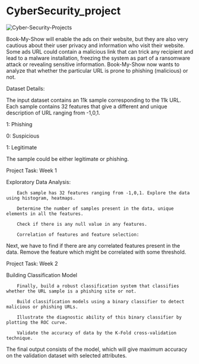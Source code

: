 # CyberSecurity_project


![Cyber-Security-Projects](https://user-images.githubusercontent.com/94167271/189382980-d379944b-732a-4d34-a789-a22dda748881.jpg)


Book-My-Show will enable the ads on their website, but they are also very cautious about their user privacy and information who visit their website. Some ads URL could contain a malicious link that can trick any recipient and lead to a malware installation, freezing the system as part of a ransomware attack or revealing sensitive information. Book-My-Show now wants to analyze that whether the particular URL is prone to phishing (malicious) or not.

Dataset Details: 

The input dataset contains an 11k sample corresponding to the 11k URL. Each sample contains 32 features that give a different and unique description of URL ranging from -1,0,1.

 1: Phishing

 0: Suspicious

 1: Legitimate

The sample could be either legitimate or phishing.

 

Project Task: Week 1

Exploratory Data Analysis:

		Each sample has 32 features ranging from -1,0,1. Explore the data using histogram, heatmaps. 

		Determine the number of samples present in the data, unique elements in all the features. 

		Check if there is any null value in any features. 

		Correlation of features and feature selection:

Next, we have to find if there are any correlated features present in the data. Remove the feature which might be correlated with some threshold.

 

Project Task: Week 2

Building Classification Model

		Finally, build a robust classification system that classifies whether the URL sample is a phishing site or not.

		Build classification models using a binary classifier to detect malicious or phishing URLs.

		Illustrate the diagnostic ability of this binary classifier by plotting the ROC curve.

		Validate the accuracy of data by the K-Fold cross-validation technique.

The final output consists of the model, which will give maximum accuracy on the validation dataset with selected attributes.
